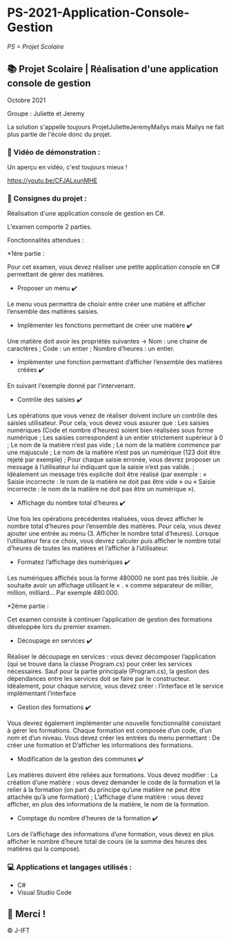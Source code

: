 # PS-2021-Application-Console-Gestion

*PS = Projet Scolaire*

## 📚 Projet Scolaire | Réalisation d'une application console de gestion

Octobre 2021

Groupe : Juliette et Jeremy

La solution s'appelle toujours ProjetJulietteJeremyMailys mais Mailys ne fait plus partie de l'école donc du projet.

### 📎 Vidéo de démonstration :

Un aperçu en vidéo, c'est toujours mieux !

https://youtu.be/CFJALxunMHE

### 📌 Consignes du projet :

Réalisation d'une application console de gestion en C#.

L'examen comporte 2 parties.

Fonctionnalités attendues :

*1ère partie :

Pour cet examen, vous devez réaliser une petite application console en C# permettant de gérer des matières.


- Proposer un menu ✔️

Le menu vous permettra de choisir entre créer une matière et afficher l’ensemble des matières saisies.


- Implémenter les fonctions permettant de créer une matière ✔️

Une matière doit avoir les propriétés suivantes -> Nom : une chaine de caractères ; Code : un entier ; Nombre d’heures : un entier.


- Implémenter une fonction permettant d’afficher l’ensemble des matières créées ✔️

En suivant l'exemple donné par l'intervenant.


- Contrôle des saisies ✔️

Les opérations que vous venez de réaliser doivent inclure un contrôle des saisies utilisateur.
Pour cela, vous devez vous assurer que :
Les saisies numériques (Code et nombre d’heures) soient bien réalisées sous forme numérique ;
Les saisies correspondent à un entier strictement supérieur à 0 ;
Le nom de la matière n’est pas vide ;
Le nom de la matière commence par une majuscule ;
Le nom de la matière n’est pas un numérique (123 doit être rejeté par exemple) ;
Pour chaque saisie erronée, vous devrez proposer un message à l’utilisateur lui indiquant que la saisie n’est pas valide. ;
Idéalement un message très explicite doit être réalisé (par exemple : « Saisie incorrecte : le nom de la matière ne doit pas être vide » ou « Saisie incorrecte : le nom de la matière ne doit pas être un numérique »).


- Affichage du nombre total d’heures ✔️

Une fois les opérations précédentes réalisées, vous devez afficher le nombre total d’heures pour l’ensemble des matières.
Pour cela, vous devez ajouter une entrée au menu (3. Afficher le nombre total d’heures).
Lorsque l’utilisateur fera ce choix, vous devrez calculer puis afficher le nombre total d’heures de toutes les matières et l’afficher à l’utilisateur.


- Formatez l’affichage des numériques ✔️

Les numériques affichés sous la forme 480000 ne sont pas très lisible. Je souhaite avoir un affichage utilisant le « . » comme séparateur de millier, million, milliard… Par exemple 480.000.


*2ème partie :

Cet examen consiste à continuer l’application de gestion des formations développée lors du premier examen.


- Découpage en services ✔️

Réaliser le découpage en services : vous devez décomposer l’application (qui se trouve dans la classe Program.cs) pour créer les services nécessaires. Sauf pour la partie principale (Program.cs), la gestion des dépendances entre les services doit se faire par le constructeur. Idéalement, pour chaque service, vous devez créer : l’interface et le service implémentant l’interface


- Gestion des formations ✔️

Vous devrez également implémenter une nouvelle fonctionnalité consistant à gérer les formations.
Chaque formation est composée d’un code, d’un nom et d’un niveau.
Vous devez créer les entrées du menu permettant : De créer une formation et D’afficher les informations des formations.


- Modification de la gestion des communes ✔️

Les matières doivent être reliées aux formations.
Vous devez modifier : La création d’une matière : vous devez demander le code de la formation et la relier à la formation (on part du principe qu’une matière ne peut être attachée qu’à une formation) ; L’affichage d’une matière : vous devez afficher, en plus des informations de la matière, le nom de la formation.


- Comptage du nombre d’heures de la formation ✔️

Lors de l’affichage des informations d’une formation, vous devez en plus afficher le nombre d’heure total de cours (ie la somme des heures des matières qui la compose).

### 💻 Applications et langages utilisés :

+ C#
+ Visual Studio Code




## 🌸 Merci !
© J-IFT
